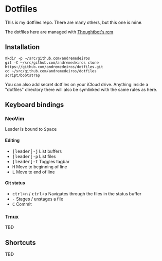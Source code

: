 # Dotfiles

This is my dotfiles repo. There are many others, but this one is mine.

The dotfiles here are managed with [Thoughtbot's rcm](https://github.com/thoughtbot/rcm)

## Installation

```
mkdir -p ~/src/github.com/andremedeiros
git -C ~/src/github.com/andremedeiros clone https://github.com/andremedeiros/dotfiles.git
cd ~/src/github.com/andremedeiros/dotfiles
script/bootstrap
```

You can also add secret dotfiles on your iCloud drive. Anything inside a "dotfiles" directory there will also be symlinked with the same rules as here.

## Keyboard bindings

### NeoVim

Leader is bound to <kbd>Space</kbd>

#### Editing

* <kbd>[leader]-j</kbd> List buffers
* <kbd>[leader]-p</kbd> List files
* <kbd>[leader]-t</kbd> Toggles tagbar
* <kbd>H</kbd> Move to beginning of line
* <kbd>L</kbd> Move to end of line

#### Git status

* <kbd>ctrl+n</kbd> / <kbd>ctrl+p</kbd> Navigates through the files in the status buffer
* <kbd>-</kbd> Stages / unstages a file
* <kbd>C</kbd> Commit

### Tmux

TBD

## Shortcuts

TBD
